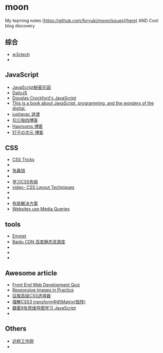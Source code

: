 # moon
My learning notes [https://github.com/foryuki/moon/issues](here)
AND Cool blog discovery

## 综合
  - [w3ctech](http://www.w3ctech.com/)
  - []()

## JavaScript
  - [JavaScript秘密花园](http://bonsaiden.github.io/JavaScript-Garden/zh/)
  - [DailyJS](http://dailyjs.com/)
  - [Douglas Crockford's JavaScript](http://javascript.crockford.com/)
  - [This is a book about JavaScript, programming, and the wonders of the digital. ](http://eloquentjavascript.net/)
  - [justjavac 迷渡](http://justjavac.com/categories.html)
  - [勾三股四博客](http://jiongks.name/)
  - [Haorooms 博客](http://www.haorooms.com/)
  - [钉子の次元 博客](http://blog.dimpurr.com/)

## CSS
  - [CSS Tricks](https://css-tricks.com/)
  - []()
  - [张鑫旭](http://www.zhangxinxu.com/)
  - []()
  - [学习CSS布局](http://zh.learnlayout.com/no-layout.html)
  - [video- CSS Layout Techniques](https://teamtreehouse.com/library/css-layout-techniques)
  - []()
  - []()
  - [布局解决方案](https://li-xinyang.gitbooks.io/frontend-notebook/content/chapter4/02_layout.html)
  - [Websites use Media Queries](http://mediaqueri.es/)


## tools
  - [Emmet](http://docs.emmet.io/)
  - [Baidu CDN 百度静态资源库](http://cdn.code.baidu.com/)
  - []()
  - []()
  - 
  
## Awesome article
  - [Front End Web Development Quiz](http://davidshariff.com/quiz/)
  - [Responsive Images in Practice](http://alistapart.com/article/responsive-images-in-practice)
  - [征服高级CSS选择器](http://www.qianduan.net/taming-advanced-css-selectors/)
  - [理解CSS3 transform中的Matrix(矩阵)](http://www.zhangxinxu.com/wordpress/2012/06/css3-transform-matrix-%E7%9F%A9%E9%98%B5/)
  - [跟着9张思维导图学习 JavaScript](http://www.cnblogs.com/coco1s/p/3953653.html)
  - []()


## Others
  - [远程工作网](http://remotejob.cc/)
  - []()
